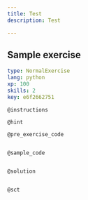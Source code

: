 ```yaml
---
title: Test
description: Test

---
```

## Sample exercise

```yaml
type: NormalExercise
lang: python
xp: 100
skills: 2
key: e6f2662751
```


`@instructions`

`@hint`

`@pre_exercise_code`
```{python}

```

`@sample_code`
```{python}

```

`@solution`
```{python}

```

`@sct`
```{python}

```
